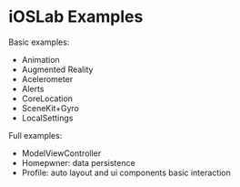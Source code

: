 # iOSLab Examples

Basic examples:

- Animation
- Augmented Reality
- Acelerometer
- Alerts
- CoreLocation
- SceneKit+Gyro
- LocalSettings

Full examples:

- ModelViewController
- Homepwner: data persistence
- Profile: auto layout and ui components basic interaction

